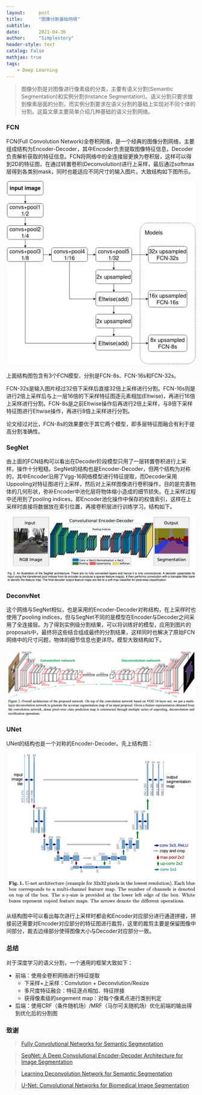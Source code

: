 ```yaml
---
layout:     post
title:      "图像分割基础网络"
subtitle:   
date:       2021-04-30
author:     "Simplestory"
header-style: text
catalog: False
mathjax: true
tags:
    - Deep Learning
---
```


> 图像分割是对图像进行像素级的分类，主要有语义分割(Semantic Segmentation)和实例分割(Instance Segmentation)。语义分割只要求做到像素层面的分割，而实例分割要求在语义分割的基础上实现对不同个体的分割。这篇文章主要简单介绍几种基础的语义分割网络。

### FCN

FCN(Full Convolution Network)全卷积网络，是一个经典的图像分割网络，主要组成结构为Encoder-Decoder，其中Encoder负责提取图像特征信息，Decoder负责解析获取的特征信息。FCN将网络中的全连接层更换为卷积层，这样可以得到2D的特征图，在通过转置卷积(Deconvolution)进行上采样，最后通过softmax层得到各类别mask，同时也能适应不同尺寸的输入图片。大致结构如下图所示。

![fcn](/img/in_posts/20210430/fcn.png)

上面结构图包含有3个FCN模型，分别是FCN-8s、FCN-16s和FCN-32s。

FCN-32s是输入图片经过32倍下采样后直接32倍上采样进行分割。FCN-16s则是进行2倍上采样后与上一层16倍的下采样特征图逐元素相加(Eltwise)，再进行16倍上采样进行分割。FCN-8s是之前Eltwise操作后再进行2倍上采样，与8倍下采样特征图进行Eltwise操作，再进行8倍上采样进行分割。

论文经过对比，FCN-8s的效果要优于其它两个模型，即多层特征图融合有利于提高分割准确性。

### SegNet

由上面的FCN结构可以看出在Decoder阶段模型只用了一层转置卷积进行上采样，操作十分粗糙。SegNet的结构也是Encoder-Decoder，但两个结构为对称的，其中Encoder沿用了Vgg-16网络模型进行特征提取，而Decoder采用Uppooling对特征图进行上采样，然后对上采样图像进行卷积操作，目的是完善物体的几何形状，弥补Encoder中池化层将物体缩小造成的细节损失。在上采样过程中还用到了pooling indices，即Encoder池化操作中保存的权值索引，这样在上采样时直接将数据放在索引位置，再接卷积层进行训练学习。结构如下。

![segnet](/img/in_posts/20210430/segnet.png)

### DeconvNet

这个网络与SegNet相似，也是采用的Encoder-Decoder对称结构，在上采样时也使用了pooling indices，但与SegNet不同的是模型在Encoder与Decoder之间采用了全连接层。为了得到实例级分割结果，可以将训练好的模型，应用到图片的proposals中，最终将这些结合组成最终的分割结果，这样同时也解决了原始FCN网络中的尺寸问题，物体的细节信息也更详尽。模型大致结构如下。

![deconvnet](/img/in_posts/20210430/deconvnet.png)

### UNet

UNet的结构也是一个对称的Encoder-Decoder。先上结构图：

![unet](/img/in_posts/20210430/unet.png)

从结构图中可以看出每次进行上采样时都会和Encoder对应部分进行通道拼接，拼接前还需要对Encoder对应部分的特征图进行裁剪，这里的裁剪主要是保留图像中间部分，裁去边缘部分使得图像大小与Decoder对应部分一致。

### 总结

对于深度学习的语义分割，一个通用的框架大致如下：

- 前端：使用全卷积网络进行特征提取
  - 下采样+上采样：Convlution + Deconvlution/Resize
  - 多尺度特征融合：特征逐点相加、特征拼接
  - 获得像素级的segement map：对每个像素点进行类别判定
- 后端：使用CRF（条件随机场）/MRF（马尔可夫随机场）优化前端的输出得到优化后的分割图

### 致谢

>[Fully Convolutional Networks for Semantic Segmentation](https://arxiv.org/pdf/1411.4038.pdf)

>[SegNet: A Deep Convolutional Encoder-Decoder Architecture for Image Segmentation](https://arxiv.org/pdf/1511.00561.pdf)

>[Learning Deconvolution Network for Semantic Segmentation](https://arxiv.org/pdf/1505.04366.pdf)

>[U-Net: Convolutional Networks for Biomedical Image Segmentation](https://arxiv.org/pdf/1505.04597.pdf)